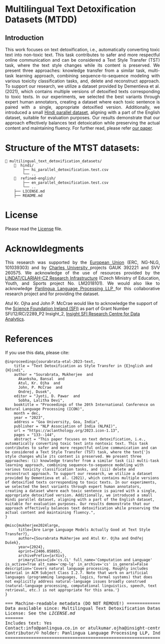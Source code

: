 # Multilingual Text Detoxification Datasets (MTDD) 
## Introduction
<p align="justify">
This work focuses on text detoxification, i.e., automatically converting toxic text into non-toxic text. This task contributes to safer and more respectful online communication and can be considered a Text Style Transfer (TST) task, where the text style changes while its content is preserved. We present three approaches: knowledge transfer from a similar task, multi-task learning approach, combining sequence-to-sequence modeling with various toxicity classification tasks, and, delete and reconstruct approach. To support our research, we utilize a dataset provided by Dementieva et al.(2021), which contains multiple versions of detoxified texts corresponding to toxic texts. In our experiments, we selected the best variants through expert human annotators, creating a dataset where each toxic sentence is paired with a single, appropriate detoxified version. Additionally, we introduced a small <a href="https://github.com/panlingua/multilingual_text_detoxification_datasets"> Hindi parallel dataset</a>, aligning with a part of the English dataset, suitable for evaluation purposes. Our results demonstrate that our approach effectively balances text detoxication while preserving the actual content and maintaining fluency. For further read, please refer <a href="https://aclanthology.org/2023.icon-1.13"> our paper</a>.</p>

# Structure of the MTST datasets:
```
📂 multilingual_text_detoxification_datasets/
    📂  hindi/
        ├── hi_parallel_detoxification.test.csv
        └── ..
    📂  refined-english/
        ├── en_parallel_detoxification.test.csv
        └── ..
    ├── LICENSE.md
    ├── README.md
```

# License
Please read the [License](https://github.com/panlingua/multilingual_text_detoxification_datasets/blob/main/LICENSE) file.

# Acknowldegments
<p align="justify">
This research was supported by the <a href="https://erc.europa.eu/homepage">European Union</a> (ERC, NG-NLG, 101039303) and by <a href="https://cuni.cz/">Charles University </a> projects GAUK 392221 and SVV 260575. We acknowledge of the use of resources provided by the <a href="https://ufal.mff.cuni.cz/">LINDAT/CLARIAH-CZ Research Infrastructure</a> (Czech Ministry of Education, Youth, and Sports project No. LM2018101). We would also like to acknowledge <a href="panlingua.co.in"> Panlingua Language Processing LLP </a> for this collaborative research project and for providing the dataset.

Atul Kr. Ojha and John P. McCrae would like to acknowledge the support of the <a href="https://www.sfi.ie/"> Science Foundation Ireland (SFI)</a> as part of Grant Number SFI/12/RC/2289_P2 Insight_2, <a href="https://www.insight-centre.org/">Insight SFI Research Centre for Data Analytics</a>. </p>
# References
If you use this data, please cite:
```
@inproceedings{sourabrata-etal-2023-text,
    title = "Text Detoxification as Style Transfer in {E}nglish and {H}indi",
    author = "Sourabrata, Mukherjee  and
      Akanksha, Bansal  and
      Atul, Kr. Ojha  and
      John, P. McCrae  and
      Ondrej, Dusek",
    editor = "Jyoti, D. Pawar  and
      Sobha, Lalitha Devi",
    booktitle = "Proceedings of the 20th International Conference on Natural Language Processing (ICON)",
    month = dec,
    year = "2023",
    address = "Goa University, Goa, India",
    publisher = "NLP Association of India (NLPAI)",
    url = "https://aclanthology.org/2023.icon-1.13",
    pages = "133--144",
    abstract = "This paper focuses on text detoxification, i.e., automatically converting toxic text into nontoxic text. This task contributes to safer and more respectful online communication and can be considered a Text Style Transfer (TST) task, where the text{'}s style changes while its content is preserved. We present three approaches: (i) knowledge transfer from a similar task (ii) multi-task learning approach, combining sequence-to-sequence modeling with various toxicity classification tasks, and (iii) delete and reconstruct approach. To support our research, we utilize a dataset provided by Dementieva et al. (2021), which contains multiple versions of detoxified texts corresponding to toxic texts. In our experiments, we selected the best variants through expert human annotators, creating a dataset where each toxic sentence is paired with a single, appropriate detoxified version. Additionally, we introduced a small Hindi parallel dataset, aligning with a part of the English dataset, suitable for evaluation purposes. Our results demonstrate that our approach effectively balances text detoxification while preserving the actual content and maintaining fluency.",
}
```
```
@misc{mukherjee2024large,
      title={Are Large Language Models Actually Good at Text Style Transfer?}, 
      author={Sourabrata Mukherjee and Atul Kr. Ojha and Ondřej Dušek},
      year={2024},
      eprint={2406.05885},
      archivePrefix={arXiv},
      primaryClass={id='cs.CL' full_name='Computation and Language' is_active=True alt_name='cmp-lg' in_archive='cs' is_general=False description='Covers natural language processing. Roughly includes material in ACM Subject Class I.2.7. Note that work on artificial languages (programming languages, logics, formal systems) that does not explicitly address natural-language issues broadly construed (natural-language processing, computational linguistics, speech, text retrieval, etc.) is not appropriate for this area.'}
}
```
</pre>

<pre>
=== Machine-readable metadata (DO NOT REMOVE!) =====================================================
Data available since: Multilingual Text Detoxification Datasets (MTDD)@2023
License: See the <i>LICENSE.md</i>
=======
Includes text: Yes
Contact:info@panlingua.co.in or atulkumar.ojha@insight-centre.org/shashwatup9k@gmail.com 
Contributor/&copy; holder: Panlingua Language Processing LLP, India; Institute of Formal and Applied Linguistics, Faculty of Mathematics and Physics Charles University, Czech Republic; and Insight Centre for Data Analytics, Data Science Institue, University of Galway, Ireland
=======================================================================================================
</pre>

